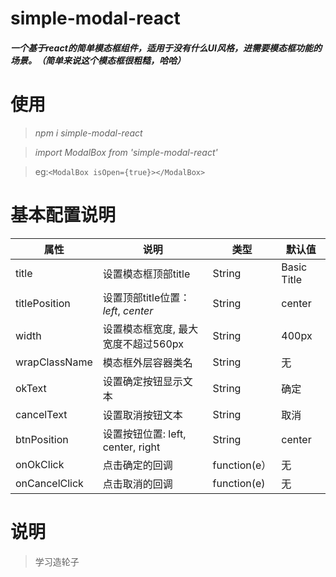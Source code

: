 # simple-modal-react
##### 一个基于react的简单模态框组件，适用于没有什么UI风格，进需要模态框功能的场景。（简单来说这个模态框很粗糙，哈哈）

# 使用
>*npm i simple-modal-react*

>*import ModalBox from 'simple-modal-react'*

>eg:```<ModalBox isOpen={true}></ModalBox>```

# 基本配置说明

 | 属性 | 说明 | 类型 | 默认值 |
 | ------ | ----- | ------ | ------ |
 | title | 设置模态框顶部title | String | Basic Title |
 | titlePosition | 设置顶部title位置：*left*, *center* | String | center |
 | width | 设置模态框宽度, 最大宽度不超过560px | String | 400px |
 | wrapClassName | 模态框外层容器类名 | String | 无 |
 | okText | 设置确定按钮显示文本 | String | 确定 |
 | cancelText | 设置取消按钮文本 | String | 取消 |
 | btnPosition | 设置按钮位置: left, center, right | String | center |
 | onOkClick | 点击确定的回调 | function(e） | 无 |
 | onCancelClick | 点击取消的回调 | function(e) | 无 |
 
 # 说明
 > 学习造轮子
